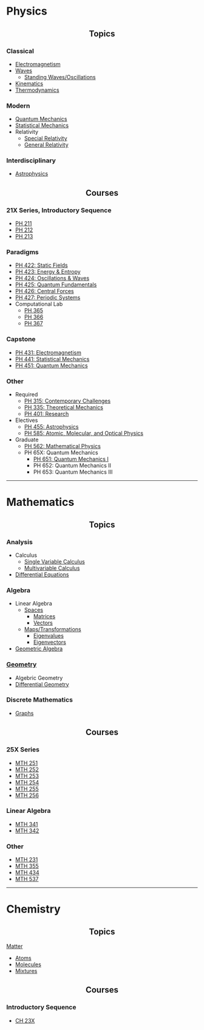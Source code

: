 <!-- panels:start -->
<!-- div:title-panel -->

# Physics

<!-- div:left-panel -->
<h2 align="center">Topics</h2>

### Classical

  - [Electromagnetism](/physics/Electromagnetism.md)
  - [Waves](/physics/Waves.md)
    - [Standing Waves/Oscillations](/physics/Oscillations.md)
  - [Kinematics](/physics/Kinematics.md)
  - [Thermodynamics](/physics/Thermodynamics.md)

### Modern

  - [Quantum Mechanics](/physics/QuantumMechanics.md)
  - [Statistical Mechanics](/physics/StatisticalMechanics.md)
  - Relativity
    - [Special Relativity](/physics/SpecialRelativity.md)
    - [General Relativity](/physics/GeneralRelativity.md)

### Interdisciplinary

  - [Astrophysics](/physics/Astrophysics.md)


<!-- div:right-panel -->

<h2 align="center">Courses</h2>

### 21X Series, Introductory Sequence

  - [PH 211](/courses/PH211.md)
  - [PH 212](/courses/PH212.md)
  - [PH 213](/courses/PH213.md)

### Paradigms

  - [PH 422: Static Fields](/courses/PH422.md)
  - [PH 423: Energy & Entropy](/courses/PH423.md)
  - [PH 424: Oscillations & Waves](/courses/PH424.md)
  - [PH 425: Quantum Fundamentals](/courses/PH425.md)
  - [PH 426: Central Forces](/courses/PH426.md)
  - [PH 427: Periodic Systems](/courses/PH427.md)
  - Computational Lab
    - [PH 365](/courses/PH365.md)
    - [PH 366](/courses/PH366.md)
    - [PH 367](/courses/PH367.md)

### Capstone

  - [PH 431: Electromagnetism](/courses/PH431.md)
  - [PH 441: Statistical Mechanics](/courses/PH541.md)
  - [PH 451: Quantum Mechanics](/courses/PH451.md)

### Other

  - Required
    - [PH 315: Contemporary Challenges](/courses/PH315.md)
    - [PH 335: Theoretical Mechanics](/courses/PH335.md)
    - [PH 401: Research](/courses/PH401.md)
  - Electives
    - [PH 455: Astrophysics](/courses/PH455.md)
    - [PH 585: Atomic, Molecular, and Optical Physics](/courses/PH585.md)
  - Graduate
    - [PH 562: Mathematical Physics](/courses/PH562.md)
    - PH 65X: Quantum Mechanics
      - [PH 651: Quantum Mechanics I](/courses/PH651.md)
      - PH 652: Quantum Mechanics II
      - PH 653: Quantum Mechanics III

<!-- div:title-panel -->

---

# Mathematics

<!-- div:left-panel -->
<h2 align="center">Topics</h2>

### Analysis

- Calculus
  - [Single Variable Calculus](/maths/SingleVariableCalculus.md)
  - [Multivariable Calculus](/maths/MultivariableCalculus.md)
- [Differential Equations](/maths/DifferentialEquations.md)

### Algebra

- Linear Algebra
  - [Spaces](/maths/VectorSpaces.md)
    - [Matrices](/maths/Matrices.md)
    - [Vectors](/maths/Vectors.md)
  - [Maps/Transformations](/maths/Maps.md)
    - [Eigenvalues](/maths/Eigenvalues.md)
    - [Eigenvectors](/maths/Eigenvectors.md)
- [Geometric Algebra](/maths/GeometricAlgebra.md)

### [Geometry](/maths/Geometry.md)

- Algebric Geometry
- [Differential Geometry](/maths/DifferentialGeometry.md)

### Discrete Mathematics

- [Graphs](/maths/Graphs.md)

<!-- div:right-panel -->
<h2 align="center">Courses</h2>

### 25X Series
- [MTH 251](/courses/MTH251.md)
- [MTH 252](/courses/MTH252.md)
- [MTH 253](/courses/MTH253.md)
- [MTH 254](/courses/MTH253.md)
- [MTH 255](/courses/MTH255.md)
- [MTH 256](/courses/MTH256.md)

### Linear Algebra
- [MTH 341](/courses/MTH341.md)
- [MTH 342](/courses/MTH342.md)

### Other
- [MTH 231](/courses/MTH231.md)
- [MTH 355](/courses/MTH355.md)
- [MTH 434](/courses/MTH434.md)
- [MTH 537](/courses/MTH537.md)

<!-- div:title-panel -->

---

# Chemistry

<!-- div:left-panel -->
<h2 align="center">Topics</h2>

[Matter](/chem/Matter.md)
  - [Atoms](/chem/Atoms.md)
  - [Molecules](/chem/Molecules.md)
  - [Mixtures](/chem/Mixtures.md)

<!-- div:right-panel -->

<h2 align="center">Courses</h2>

### Introductory Sequence
- [CH 23X](/courses/CH23X.md)

<!-- panels:end -->
